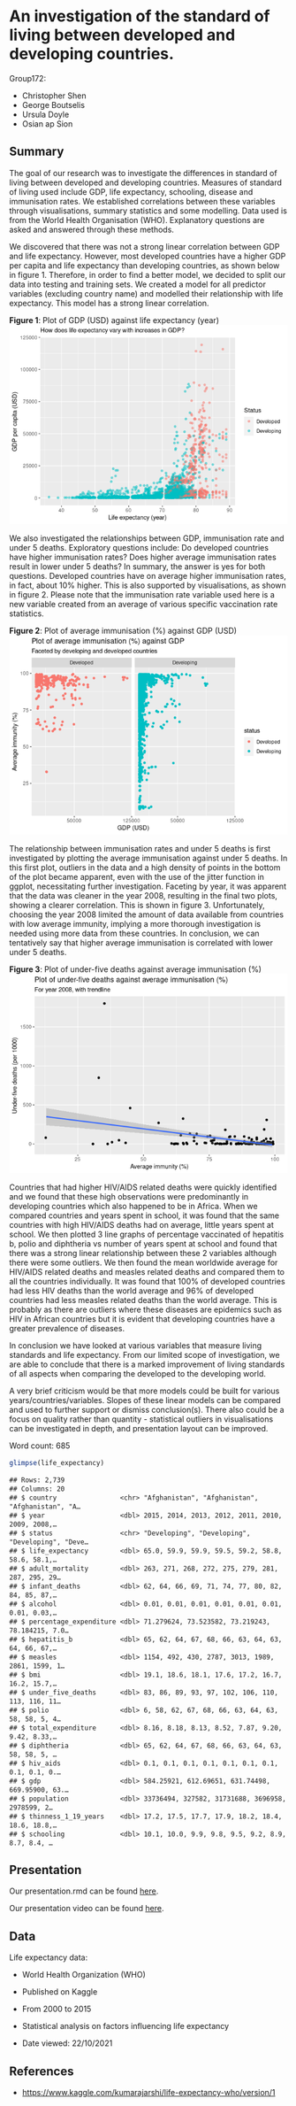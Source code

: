 An investigation of the standard of living between developed and
developing countries.
================
Group172:
- Christopher Shen
- George Boutselis
- Ursula Doyle
- Osian ap Sion

## Summary

The goal of our research was to investigate the differences in standard
of living between developed and developing countries. Measures of
standard of living used include GDP, life expectancy, schooling, disease
and immunisation rates. We established correlations between these
variables through visualisations, summary statistics and some modelling.
Data used is from the World Health Organisation (WHO). Explanatory
questions are asked and answered through these methods.

We discovered that there was not a strong linear correlation between GDP
and life expectancy. However, most developed countries have a higher GDP
per capita and life expectancy than developing countries, as shown below
in figure 1. Therefore, in order to find a better model, we decided to
split our data into testing and training sets. We created a model for
all predictor variables (excluding country name) and modelled their
relationship with life expectancy. This model has a strong linear
correlation.

**Figure 1**: Plot of GDP (USD) against life expectancy (year)
![](README_files/figure-gfm/life-expectancy-gdp-1.png)<!-- -->

We also investigated the relationships between GDP, immunisation rate
and under 5 deaths. Exploratory questions include: Do developed
countries have higher immunisation rates? Does higher average
immunisation rates result in lower under 5 deaths? In summary, the
answer is yes for both questions. Developed countries have on average
higher immunisation rates, in fact, about 10% higher. This is also
supported by visualisations, as shown in figure 2. Please note that the
immunisation rate variable used here is a new variable created from an
average of various specific vaccination rate statistics.

**Figure 2**: Plot of average immunisation (%) against GDP (USD)
![](README_files/figure-gfm/unnamed-chunk-1-1.png)<!-- -->

The relationship between immunisation rates and under 5 deaths is first
investigated by plotting the average immunisation against under 5
deaths. In this first plot, outliers in the data and a high density of
points in the bottom of the plot became apparent, even with the use of
the jitter function in ggplot, necessitating further investigation.
Faceting by year, it was apparent that the data was cleaner in the year
2008, resulting in the final two plots, showing a clearer correlation.
This is shown in figure 3. Unfortunately, choosing the year 2008 limited
the amount of data available from countries with low average immunity,
implying a more thorough investigation is needed using more data from
these countries. In conclusion, we can tentatively say that higher
average immunisation is correlated with lower under 5 deaths.

**Figure 3**: Plot of under-five deaths against average immunisation (%)
![](README_files/figure-gfm/trendline-peek-1.png)<!-- -->

Countries that had higher HIV/AIDS related deaths were quickly
identified and we found that these high observations were predominantly
in developing countries which also happened to be in Africa. When we
compared countries and years spent in school, it was found that the same
countries with high HIV/AIDS deaths had on average, little years spent
at school. We then plotted 3 line graphs of percentage vaccinated of
hepatitis b, polio and diphtheria vs number of years spent at school and
found that there was a strong linear relationship between these 2
variables although there were some outliers. We then found the mean
worldwide average for HIV/AIDS related deaths and measles related deaths
and compared them to all the countries individually. It was found that
100% of developed countries had less HIV deaths than the world average
and 96% of developed countries had less measles related deaths than the
world average. This is probably as there are outliers where these
diseases are epidemics such as HIV in African countries but it is
evident that developing countries have a greater prevalence of diseases.

In conclusion we have looked at various variables that measure living
standards and life expectancy. From our limited scope of investigation,
we are able to conclude that there is a marked improvement of living
standards of all aspects when comparing the developed to the developing
world.

A very brief criticism would be that more models could be built for
various years/countries/variables. Slopes of these linear models can be
compared and used to further support or dismiss conclusion(s). There
also could be a focus on quality rather than quantity - statistical
outliers in visualisations can be investigated in depth, and
presentation layout can be improved.

Word count: 685

``` r
glimpse(life_expectancy)
```

    ## Rows: 2,739
    ## Columns: 20
    ## $ country                <chr> "Afghanistan", "Afghanistan", "Afghanistan", "A…
    ## $ year                   <dbl> 2015, 2014, 2013, 2012, 2011, 2010, 2009, 2008,…
    ## $ status                 <chr> "Developing", "Developing", "Developing", "Deve…
    ## $ life_expectancy        <dbl> 65.0, 59.9, 59.9, 59.5, 59.2, 58.8, 58.6, 58.1,…
    ## $ adult_mortality        <dbl> 263, 271, 268, 272, 275, 279, 281, 287, 295, 29…
    ## $ infant_deaths          <dbl> 62, 64, 66, 69, 71, 74, 77, 80, 82, 84, 85, 87,…
    ## $ alcohol                <dbl> 0.01, 0.01, 0.01, 0.01, 0.01, 0.01, 0.01, 0.03,…
    ## $ percentage_expenditure <dbl> 71.279624, 73.523582, 73.219243, 78.184215, 7.0…
    ## $ hepatitis_b            <dbl> 65, 62, 64, 67, 68, 66, 63, 64, 63, 64, 66, 67,…
    ## $ measles                <dbl> 1154, 492, 430, 2787, 3013, 1989, 2861, 1599, 1…
    ## $ bmi                    <dbl> 19.1, 18.6, 18.1, 17.6, 17.2, 16.7, 16.2, 15.7,…
    ## $ under_five_deaths      <dbl> 83, 86, 89, 93, 97, 102, 106, 110, 113, 116, 11…
    ## $ polio                  <dbl> 6, 58, 62, 67, 68, 66, 63, 64, 63, 58, 58, 5, 4…
    ## $ total_expenditure      <dbl> 8.16, 8.18, 8.13, 8.52, 7.87, 9.20, 9.42, 8.33,…
    ## $ diphtheria             <dbl> 65, 62, 64, 67, 68, 66, 63, 64, 63, 58, 58, 5, …
    ## $ hiv_aids               <dbl> 0.1, 0.1, 0.1, 0.1, 0.1, 0.1, 0.1, 0.1, 0.1, 0.…
    ## $ gdp                    <dbl> 584.25921, 612.69651, 631.74498, 669.95900, 63.…
    ## $ population             <dbl> 33736494, 327582, 31731688, 3696958, 2978599, 2…
    ## $ thinness_1_19_years    <dbl> 17.2, 17.5, 17.7, 17.9, 18.2, 18.4, 18.6, 18.8,…
    ## $ schooling              <dbl> 10.1, 10.0, 9.9, 9.8, 9.5, 9.2, 8.9, 8.7, 8.4, …

## Presentation

Our presentation.rmd can be found
[here](https://github.com/quadruple-integral/ids-21-project-group172/tree/main/presentation).

Our presentation video can be found
[here](https://media.ed.ac.uk/media/Group172+-+Final+Project/1_zb9znl7k).

## Data

Life expectancy data:

-   World Health Organization (WHO)

-   Published on Kaggle

-   From 2000 to 2015

-   Statistical analysis on factors influencing life expectancy

-   Date viewed: 22/10/2021

## References

-   <https://www.kaggle.com/kumarajarshi/life-expectancy-who/version/1>
